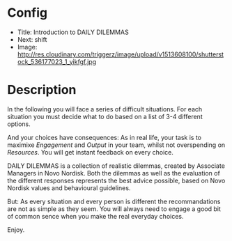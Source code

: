 # Config
 - Title: Introduction to DAILY DILEMMAS
 - Next: shift
 - Image: http://res.cloudinary.com/triggerz/image/upload/v1513608100/shutterstock_536177023_1_yikfgf.jpg

# Description
In the following you will face a series of difficult situations. For each situation you must decide what to do based on a list of 3-4 different options. 

And your choices have consequences: As in real life, your task is to maximixe *Engagement* and *Output* in your team, whilst not overspending on *Resources*. You will get instant feedback on every choice. 

DAILY DILEMMAS is a collection of realistic dilemmas, created by Associate Managers in Novo Nordisk. Both the dilemmas as well as the evaluation of the different responses represents the best advice possible, based on Novo Nordisk values and behavioural guidelines. 

But: As every situation and every person is different the recommandations are not as simple as they seem. You will always need to engage a good bit of common sence when you make the real everyday choices. 

Enjoy. 

